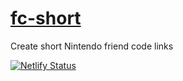 # [fc-short](https://swf.codes)
Create short Nintendo friend code links

[![Netlify Status](https://api.netlify.com/api/v1/badges/f904a24a-b0ba-4ada-a499-6b4a4d03f8de/deploy-status)](https://app.netlify.com/sites/fc-short/deploys)
